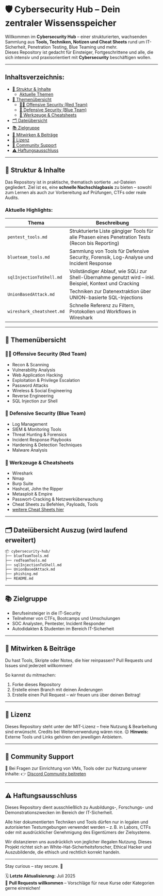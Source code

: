# 🛡️ Cybersecurity Hub – Dein zentraler Wissensspeicher

Willkommen im **Cybersecurity Hub** – einer strukturierten, wachsenden Sammlung aus **Tools, Techniken, Notizen und Cheat Sheets** rund um IT-Sicherheit, Penetration Testing, Blue Teaming und mehr.  
Dieses Repository ist gedacht für Einsteiger, Fortgeschrittene und alle, die sich intensiv und praxisorientiert mit **Cybersecurity** beschäftigen wollen.

---

## Inhaltsverzeichnis:

- [🧭 Struktur & Inhalte](#-struktur--inhalte)
    - [Aktuelle Themen](#aktuelle-highlights)
- [📁 Themenübersicht](#-themenübersicht)
    - [🐱‍💻 Offensive Security (Red Team)](#-offensive-security-red-team)
    - [🔵 Defensive Security (Blue Team)](#-defensive-security-blue-team)
    - [🧰 Werkzeuge & Cheatsheets](#-werkzeuge--cheatsheets)
- [🗂️ Dateiübersicht](#️-dateiübersicht-wird-laufend-erweitert)
- [📚 Zielgruppe](#-zielgruppe)
- [🤝 Mitwirken & Beiträge](#-mitwirken--beiträge)
- [📜 Lizenz](#-lizenz)
- [📡 Community Support](#-community-support)
- [⚠️ Haftungsausschluss](#️-Haftungsausschluss)

---

## 🧭 Struktur & Inhalte

Das Repository ist in praktische, thematisch sortierte `.md`-Dateien gegliedert. Ziel ist es, eine **schnelle Nachschlagbasis** zu bieten – sowohl zum Lernen als auch zur Vorbereitung auf Prüfungen, CTFs oder reale Audits.

### Aktuelle Highlights:

| Thema | Beschreibung |
|-------|--------------|
| `pentest_tools.md` | Strukturierte Liste gängiger Tools für alle Phasen eines Penetration Tests (Recon bis Reporting) |
| `blueteam_tools.md` | Sammlung von Tools für Defensive Security, Forensik, Log-Analyse und Incident Response |
| `sqlInjectionToShell.md` | Vollständiger Ablauf, wie SQLi zur Shell-Übernahme genutzt wird – inkl. Beispiel, Kontext und Cracking |
| `UnionBasedAttack.md` | Techniken zur Datenextraktion über UNION-basierte SQL-Injections |
| `wireshark_cheatsheet.md` | Schnelle Referenz zu Filtern, Protokollen und Workflows in Wireshark |

---

## 📁 Themenübersicht

### 🐱‍💻 Offensive Security (Red Team)
- Recon & Scanning
- Vulnerability Analysis
- Web Application Hacking
- Exploitation & Privilege Escalation
- Password Attacks
- Wireless & Social Engineering
- Reverse Engineering
- SQL Injection zur Shell

### 🔵 Defensive Security (Blue Team)
- Log Management
- SIEM & Monitoring Tools
- Threat Hunting & Forensics
- Incident Response Playbooks
- Hardening & Detection Techniques
- Malware Analysis

### 🧰 Werkzeuge & Cheatsheets
- Wireshark
- Nmap
- Burp Suite
- Hashcat, John the Ripper
- Metasploit & Empire
- Passwort-Cracking & Netzwerküberwachung
- Cheat Sheets zu Befehlen, Payloads, Tools
- [weitere Cheat Sheets hier](/12-cheatsheets-quickrefs/cheatsheets/)

---

## 🗂️ Dateiübersicht Auszug (wird laufend erweitert)

```bash
📦 cybersecurity-hub/
├── blueTeamTools.md
├── redTeamTools.md
├── sqlInjectionToShell.md
├── UnionBasedAttack.md
├── phishing.md
├── README.md 
```

---

## 📚 Zielgruppe

- Berufseinsteiger in die IT-Security
- Teilnehmer von CTFs, Bootcamps und Umschulungen
- SOC Analysten, Pentester, Incident Responder
- Autodidakten & Studenten im Bereich IT-Sicherheit

---

## 🤝 Mitwirken & Beiträge

Du hast Tools, Skripte oder Notes, die hier reinpassen?
Pull Requests und Issues sind jederzeit willkommen!

So kannst du mitmachen:

1. Forke dieses Repository
2. Erstelle einen Branch mit deinen Änderungen
3. Erstelle einen Pull Request – wir freuen uns über deinen Beitrag!

---

## 📜 Lizenz

Dieses Repository steht unter der MIT-Lizenz – freie Nutzung & Bearbeitung sind erwünscht.
Credits bei Weiterverwendung wären nice. 😉
**Hinweis:** Externe Tools und Links gehören den jeweiligen Anbietern.

---

## 📡 Community Support
💬 Bei Fragen zur Einrichtung von VMs, Tools oder zur Nutzung unserer Inhalte:
👉 [Discord Community beitreten](https://discord.com/invite/fNcTyYVVb9)

---

## ⚠️ Haftungsausschluss

Dieses Repository dient ausschließlich zu Ausbildungs-, Forschungs- und Demonstrationszwecken im Bereich der IT-Sicherheit.

Alle hier dokumentierten Techniken und Tools dürfen nur in legalen und autorisierten Testumgebungen verwendet werden – z. B. in Labors, CTFs oder mit ausdrücklicher Genehmigung des Eigentümers der Zielsysteme.

Wir distanzieren uns ausdrücklich von jeglicher illegalen Nutzung.
Dieses Projekt richtet sich an White-Hat-Sicherheitsforscher, Ethical Hacker und Auszubildende, die ethisch und rechtlich korrekt handeln.

--- 

Stay curious – stay secure. 🔐

🗓️ **Letzte Aktualisierung:** Juli 2025  
🤝 **Pull Requests willkommen** – Vorschläge für neue Kurse oder Kategorien gerne einreichen!